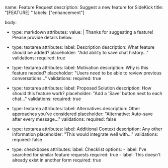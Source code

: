 name: Feature Request
description: Suggest a new feature for SideKick
title: "[FEATURE] "
labels: ["enhancement"]

body:
  - type: markdown
    attributes:
      value: |
        Thanks for suggesting a feature! Please provide details below.

  - type: textarea
    attributes:
      label: Description
      description: What feature should be added?
      placeholder: "Add ability to save chat history..."
    validations:
      required: true

  - type: textarea
    attributes:
      label: Motivation
      description: Why is this feature needed?
      placeholder: "Users need to be able to review previous conversations..."
    validations:
      required: true

  - type: textarea
    attributes:
      label: Proposed Solution
      description: How should this feature work?
      placeholder: "Add a 'Save' button next to each chat..."
    validations:
      required: true

  - type: textarea
    attributes:
      label: Alternatives
      description: Other approaches you've considered
      placeholder: "Alternative: Auto-save after every message..."
    validations:
      required: false

  - type: textarea
    attributes:
      label: Additional Context
      description: Any other information
      placeholder: "This would integrate well with..."
    validations:
      required: false

  - type: checkboxes
    attributes:
      label: Checklist
      options:
        - label: I've searched for similar feature requests
          required: true
        - label: This doesn't already exist in another form
          required: true
